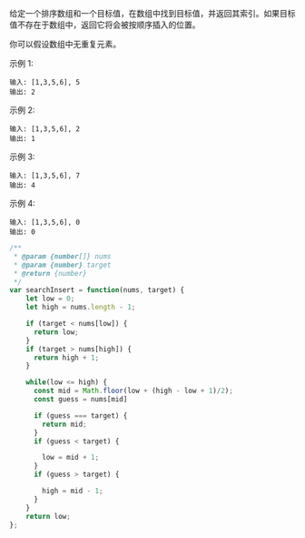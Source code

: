 
给定一个排序数组和一个目标值，在数组中找到目标值，并返回其索引。如果目标值不存在于数组中，返回它将会被按顺序插入的位置。

你可以假设数组中无重复元素。

示例 1:
```
输入: [1,3,5,6], 5
输出: 2
```
示例 2:
```
输入: [1,3,5,6], 2
输出: 1
```
示例 3:
```
输入: [1,3,5,6], 7
输出: 4
```
示例 4:
```
输入: [1,3,5,6], 0
输出: 0
```

```js
/**
 * @param {number[]} nums
 * @param {number} target
 * @return {number}
 */
var searchInsert = function(nums, target) {
    let low = 0;
    let high = nums.length - 1;

    if (target < nums[low]) {
      return low;
    }
    if (target > nums[high]) {
      return high + 1;
    }

    while(low <= high) {
      const mid = Math.floor(low + (high - low + 1)/2);
      const guess = nums[mid]

      if (guess === target) {
        return mid;
      }
      if (guess < target) {

        low = mid + 1;
      }
      if (guess > target) {

        high = mid - 1;
      }
    }
    return low;
};
```
